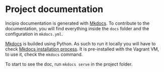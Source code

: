 # Project documentation

Incipio documentation is generated with [Mkdocs][1]. To contribute to the documentation, you will find everything inside the `docs` folder and the configuration in `mkdocs.yml`.

[Mkdocs][1] is builded using Python. As such to run it locally you will have to check [Mkdocs installation process](http://www.mkdocs.org/#installation). It is pre-installed with the Vagrant VM, to use it, check the `mkdocs` command.

To start to see the doc, run `mkdocs serve` in the project folder.

[1]: http://www.mkdocs.org
